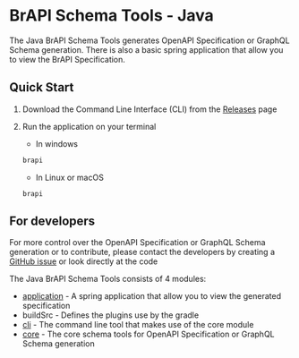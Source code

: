 # BrAPI Schema Tools - Java 

The Java BrAPI Schema Tools generates OpenAPI Specification or GraphQL Schema generation.
There is also a basic spring application that allow you to view the BrAPI Specification.

## Quick Start

1. Download the Command Line Interface (CLI) from the
   [Releases](https://github.com/plantbreeding/brapi-schema-tools/releases) page
2. Run the application on your terminal
    * In windows

    ```powershell
    brapi
    ```

    * In Linux or macOS

    ```shell
    brapi 
    ```

## For developers
For more control over the OpenAPI Specification or GraphQL Schema generation or to
contribute, please contact the developers by creating a
[GitHub issue](https://github.com/plantbreeding/brapi-schema-tools/issues) or look directly at the
code

The Java BrAPI Schema Tools consists of 4 modules:

* [application](application/README.md) - A spring application that allow you to view the generated specification
* buildSrc - Defines the plugins use by the gradle
* [cli](cli/README.md) - The command line tool that makes use of the core module
* [core](core/README.md) - The core schema tools for OpenAPI Specification or GraphQL Schema generation
